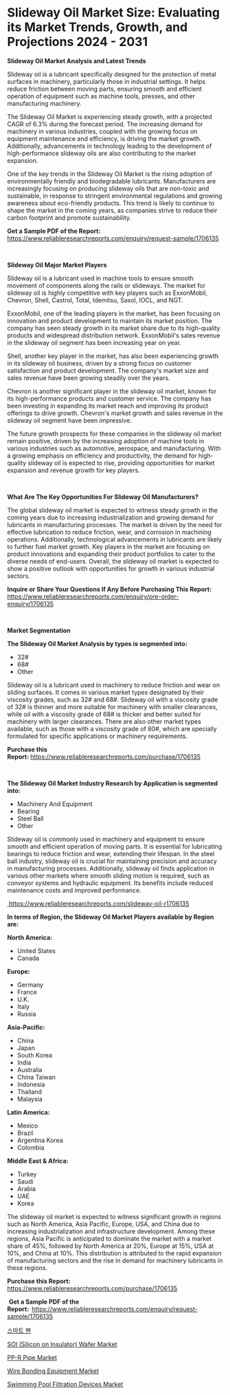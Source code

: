 <p><h1>Slideway Oil Market Size: Evaluating its Market Trends, Growth, and Projections 2024 - 2031</h1></p><p><strong>Slideway Oil Market Analysis and Latest Trends</strong></p>
<p><p>Slideway oil is a lubricant specifically designed for the protection of metal surfaces in machinery, particularly those in industrial settings. It helps reduce friction between moving parts, ensuring smooth and efficient operation of equipment such as machine tools, presses, and other manufacturing machinery.</p><p>The Slideway Oil Market is experiencing steady growth, with a projected CAGR of 6.3% during the forecast period. The increasing demand for machinery in various industries, coupled with the growing focus on equipment maintenance and efficiency, is driving the market growth. Additionally, advancements in technology leading to the development of high-performance slideway oils are also contributing to the market expansion.</p><p>One of the key trends in the Slideway Oil Market is the rising adoption of environmentally friendly and biodegradable lubricants. Manufacturers are increasingly focusing on producing slideway oils that are non-toxic and sustainable, in response to stringent environmental regulations and growing awareness about eco-friendly products. This trend is likely to continue to shape the market in the coming years, as companies strive to reduce their carbon footprint and promote sustainability.</p></p>
<p><strong>Get a Sample PDF of the Report:&nbsp;</strong> <a href="https://www.reliableresearchreports.com/enquiry/request-sample/1706135">https://www.reliableresearchreports.com/enquiry/request-sample/1706135</a></p>
<p>&nbsp;</p>
<p><strong>Slideway Oil Major Market Players</strong></p>
<p><p>Slideway oil is a lubricant used in machine tools to ensure smooth movement of components along the rails or slideways. The market for slideway oil is highly competitive with key players such as ExxonMobil, Chevron, Shell, Castrol, Total, Idemitsu, Sasol, IOCL, and NGT.</p><p>ExxonMobil, one of the leading players in the market, has been focusing on innovation and product development to maintain its market position. The company has seen steady growth in its market share due to its high-quality products and widespread distribution network. ExxonMobil's sales revenue in the slideway oil segment has been increasing year on year.</p><p>Shell, another key player in the market, has also been experiencing growth in its slideway oil business, driven by a strong focus on customer satisfaction and product development. The company's market size and sales revenue have been growing steadily over the years.</p><p>Chevron is another significant player in the slideway oil market, known for its high-performance products and customer service. The company has been investing in expanding its market reach and improving its product offerings to drive growth. Chevron's market growth and sales revenue in the slideway oil segment have been impressive.</p><p>The future growth prospects for these companies in the slideway oil market remain positive, driven by the increasing adoption of machine tools in various industries such as automotive, aerospace, and manufacturing. With a growing emphasis on efficiency and productivity, the demand for high-quality slideway oil is expected to rise, providing opportunities for market expansion and revenue growth for key players.</p></p>
<p>&nbsp;</p>
<p><strong>What Are The Key Opportunities For Slideway Oil Manufacturers?</strong></p>
<p><p>The global slideway oil market is expected to witness steady growth in the coming years due to increasing industrialization and growing demand for lubricants in manufacturing processes. The market is driven by the need for effective lubrication to reduce friction, wear, and corrosion in machining operations. Additionally, technological advancements in lubricants are likely to further fuel market growth. Key players in the market are focusing on product innovations and expanding their product portfolios to cater to the diverse needs of end-users. Overall, the slideway oil market is expected to show a positive outlook with opportunities for growth in various industrial sectors.</p></p>
<p><strong>Inquire or Share Your Questions If Any Before Purchasing This Report:</strong> <a href="https://www.reliableresearchreports.com/enquiry/pre-order-enquiry/1706135">https://www.reliableresearchreports.com/enquiry/pre-order-enquiry/1706135</a></p>
<p>&nbsp;</p>
<p><strong>Market Segmentation</strong></p>
<p><strong>The Slideway Oil Market Analysis by types is segmented into:</strong></p>
<p><ul><li>32#</li><li>68#</li><li>Other</li></ul></p>
<p><p>Slideway oil is a lubricant used in machinery to reduce friction and wear on sliding surfaces. It comes in various market types designated by their viscosity grades, such as 32# and 68#. Slideway oil with a viscosity grade of 32# is thinner and more suitable for machinery with smaller clearances, while oil with a viscosity grade of 68# is thicker and better suited for machinery with larger clearances. There are also other market types available, such as those with a viscosity grade of 80#, which are specially formulated for specific applications or machinery requirements.</p></p>
<p><strong>Purchase this Report:&nbsp;</strong><a href="https://www.reliableresearchreports.com/purchase/1706135">https://www.reliableresearchreports.com/purchase/1706135</a></p>
<p>&nbsp;</p>
<p><strong>The Slideway Oil Market Industry Research by Application is segmented into:</strong></p>
<p><ul><li>Machinery And Equipment</li><li>Bearing</li><li>Steel Ball</li><li>Other</li></ul></p>
<p><p>Slideway oil is commonly used in machinery and equipment to ensure smooth and efficient operation of moving parts. It is essential for lubricating bearings to reduce friction and wear, extending their lifespan. In the steel ball industry, slideway oil is crucial for maintaining precision and accuracy in manufacturing processes. Additionally, slideway oil finds application in various other markets where smooth sliding motion is required, such as conveyor systems and hydraulic equipment. Its benefits include reduced maintenance costs and improved performance.</p></p>
<p><a href="https://www.reliableresearchreports.com/slideway-oil-r1706135">&nbsp;https://www.reliableresearchreports.com/slideway-oil-r1706135</a></p>
<p><strong>In terms of Region, the Slideway Oil Market Players available by Region are:</strong></p>
<p>
    <p> <strong> North America: </strong>
        <ul>
            <li>United States</li>
            <li>Canada</li>
        </ul>
        </p> 
    <p> <strong> Europe: </strong>
        <ul>
            <li>Germany</li>
            <li>France</li>
            <li>U.K.</li>
            <li>Italy</li>
            <li>Russia</li>
        </ul>
        </p> 
    <p> <strong> Asia-Pacific: </strong>
        <ul>
            <li>China</li>
            <li>Japan</li>
            <li>South Korea</li>
            <li>India</li>
            <li>Australia</li>
            <li>China Taiwan</li>
            <li>Indonesia</li>
            <li>Thailand</li>
            <li>Malaysia</li>
        </ul>
        </p> 
    <p> <strong> Latin America: </strong>
        <ul>
            <li>Mexico</li>
            <li>Brazil</li>
            <li>Argentina Korea</li>
            <li>Colombia</li>
        </ul>
        </p> 
    <p> <strong> Middle East & Africa: </strong>
        <ul>
            <li>Turkey</li>
            <li>Saudi</li>
            <li>Arabia</li>
            <li>UAE</li>
            <li>Korea</li>
        </ul>
    </p>
    </p>
<p><p>The slideway oil market is expected to witness significant growth in regions such as North America, Asia Pacific, Europe, USA, and China due to increasing industrialization and infrastructure development. Among these regions, Asia Pacific is anticipated to dominate the market with a market share of 45%, followed by North America at 20%, Europe at 15%, USA at 10%, and China at 10%. This distribution is attributed to the rapid expansion of manufacturing sectors and the rise in demand for machinery lubricants in these regions.</p></p>
<p><strong>Purchase this Report: </strong><a href="https://www.reliableresearchreports.com/purchase/1706135">https://www.reliableresearchreports.com/purchase/1706135</a></p>
<p>&nbsp;<strong>Get a Sample PDF of the Report:&nbsp;&nbsp;</strong><a href="https://www.reliableresearchreports.com/enquiry/request-sample/1706135">https://www.reliableresearchreports.com/enquiry/request-sample/1706135</a></p>
<p><strong></strong></p>
<p><p><a href="https://github.com/rsg307664904/Market-Research-Report-List-3/blob/main/3535610190642.md">스마트 펜</a></p><p><a href="https://github.com/ReyesHowell/Market-Research-Report-List-1/blob/main/soi-silicon-on-insulator-wafer-market.md">SOI (Silicon on Insulator) Wafer Market</a></p><p><a href="https://medium.com/@sdonald04328/global-pp-r-pipe-market-exploring-market-share-market-trends-and-future-growth-0c2093c5707a">PP-R Pipe Market</a></p><p><a href="https://medium.com/@eltaoberts/wire-bonding-equipment-market-emerging-trends-and-future-prospects-for-period-from-2024-to-2031-622c57502b1a">Wire Bonding Equipment Market</a></p><p><a href="https://issuu.com/reportprime-2/docs/swimming-pool-filtration-devices-market-size-2030.">Swimming Pool Filtration Devices Market</a></p></p>